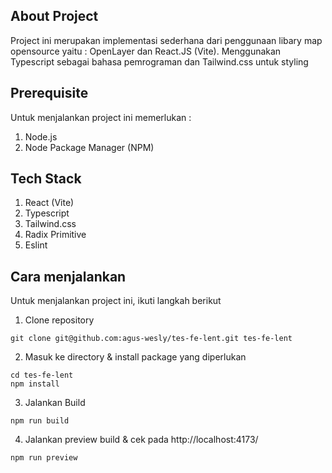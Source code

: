 ## About Project

Project ini merupakan implementasi sederhana dari penggunaan libary map opensource yaitu : OpenLayer dan React.JS (Vite). Menggunakan Typescript sebagai bahasa pemrograman dan Tailwind.css untuk styling

## Prerequisite

Untuk menjalankan project ini memerlukan :

1. Node.js
2. Node Package Manager (NPM)

## Tech Stack

1. React (Vite)
2. Typescript
3. Tailwind.css
4. Radix Primitive
5. Eslint

## Cara menjalankan

Untuk menjalankan project ini, ikuti langkah berikut

1. Clone repository

```
git clone git@github.com:agus-wesly/tes-fe-lent.git tes-fe-lent
```

2. Masuk ke directory & install package yang diperlukan

```
cd tes-fe-lent
npm install
```

3. Jalankan Build

```
npm run build
```

4. Jalankan preview build & cek pada http://localhost:4173/

```
npm run preview
```
